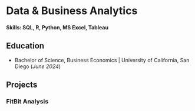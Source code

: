 # Data & Business Analytics

#### Skills: SQL, R, Python, MS Excel, Tableau

## Education
- Bachelor of Science, Business Economics | University of California, San Diego (_June 2024_)

## Projects
### FitBit Analysis
